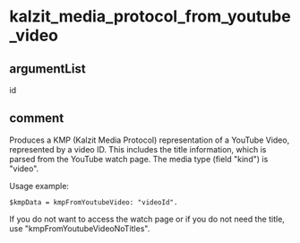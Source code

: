 # kalzit_media_protocol_from_youtube_video
## argumentList
id
## comment

Produces a KMP (Kalzit Media Protocol) representation of a YouTube Video, represented by a video ID.
This includes the title information, which is parsed from the YouTube watch page.
The media type (field "kind") is "video".

Usage example:
```kalzit
$kmpData = kmpFromYoutubeVideo: "videoId".
```

If you do not want to access the watch page or if you do not need the title, use "kmpFromYoutubeVideoNoTitles".
